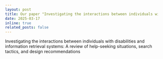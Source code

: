 ```yaml
---
layout: post
title: Our paper "Investigating the interactions between individuals with disabilities and information retrieval systems--A review of help-seeking situations, search tactics, and design recommendations" has been accepted for publication. <a href="https://scholar.google.com/citations?user=p5_1GbgAAAAJ&hl=en">Google Scholar</a>
date: 2025-03-17
inline: true
related_posts: false
---
```


Investigating the interactions between individuals with disabilities and information retrieval systems: A review of help-seeking situations, search tactics, and design recommendations